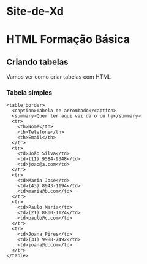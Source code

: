# Site-de-Xd
<!doctype html>
<html lang="pt-br">
  <head>
  <meta charset="utf-8">
  <title>Criando tabelas</title>
  <style>

  </style>
  </head>
  <body>
    <h1>HTML Formação Básica</h1>
    <h2>Criando tabelas</h2>
    <p>Vamos ver como criar tabelas com HTML</p>
    <h3>Tabela simples</h3>

    <table border>
      <caption>Tabela de arrombado</caption>
      <summary>Quer ler aqui vai da o cu hj</summary>
      <tr>
        <th>Nome</th>
        <th>Telefone</th>
        <th>Email</th>
      </tr>
      <tr>
        <td>João Silva</td>
        <td>(11) 9584-9348</td>
        <td>joao@a.com</td>
      </tr>
      <tr>
        <td>Maria José</td>
        <td>(43) 8943-1194</td>
        <td>maria@b.com</td>
      </tr>
      <tr>
        <td>Paulo Maria</td>
        <td>(21) 8800-1124</td>
        <td>paulo@c.com</td>
      </tr>
      <tr>
        <td>Joana Pires</td>
        <td>(31) 9988-7492</td>
        <td>joana@d.com</td>
      </tr>
    </table>

  </body>
</html>
